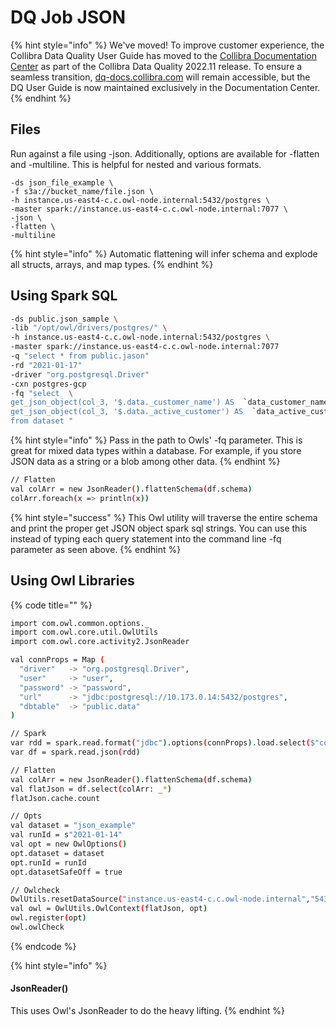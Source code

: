 # DQ Job JSON

{% hint style="info" %}
We've moved! To improve customer experience, the Collibra Data Quality User Guide has moved to the [Collibra Documentation Center](https://productresources.collibra.com/docs/collibra/latest/Content/DataQuality/DQApis/DQ%20Job%20JSON.htm) as part of the Collibra Data Quality 2022.11 release. To ensure a seamless transition, [dq-docs.collibra.com](http://dq-docs.collibra.com/) will remain accessible, but the DQ User Guide is now maintained exclusively in the Documentation Center.
{% endhint %}

## Files

Run against a file using -json. Additionally, options are available for -flatten and -multiline. This is helpful for nested and various formats.

```
-ds json_file_example \
-f s3a://bucket_name/file.json \
-h instance.us-east4-c.c.owl-node.internal:5432/postgres \
-master spark://instance.us-east4-c.c.owl-node.internal:7077 \
-json \
-flatten \
-multiline 
```

{% hint style="info" %}
Automatic flattening will infer schema and explode all structs, arrays, and map types.
{% endhint %}

## Using Spark SQL

```bash
-ds public.json_sample \ 
-lib "/opt/owl/drivers/postgres/" \
-h instance.us-east4-c.c.owl-node.internal:5432/postgres \
-master spark://instance.us-east4-c.c.owl-node.internal:7077 
-q "select * from public.jason" 
-rd "2021-01-17" 
-driver "org.postgresql.Driver" 
-cxn postgres-gcp 
-fq "select  \
get_json_object(col_3, '$.data._customer_name') AS  `data_customer_name` , \
get_json_object(col_3, '$.data._active_customer') AS  `data_active_customer` , \
from dataset "  
```

{% hint style="info" %}
Pass in the path to Owls' -fq parameter. This is great for mixed data types within a database. For example, if you store JSON data as a string or a blob among other data.
{% endhint %}

```bash
// Flatten
val colArr = new JsonReader().flattenSchema(df.schema)
colArr.foreach(x => println(x))
```

{% hint style="success" %}
This Owl utility will traverse the entire schema and print the proper get JSON object spark sql strings. You can use this instead of typing each query statement into the command line -fq parameter as seen above.
{% endhint %}

## Using Owl Libraries

{% code title="" %}
```bash
import com.owl.common.options._
import com.owl.core.util.OwlUtils
import com.owl.core.activity2.JsonReader

val connProps = Map (
  "driver"   -> "org.postgresql.Driver",
  "user"     -> "user",
  "password" -> "password",
  "url"      -> "jdbc:postgresql://10.173.0.14:5432/postgres",
  "dbtable"  -> "public.data"
)

// Spark 
var rdd = spark.read.format("jdbc").options(connProps).load.select($"col_name").map(x=>x.toString()).rdd
var df = spark.read.json(rdd)

// Flatten
val colArr = new JsonReader().flattenSchema(df.schema)
val flatJson = df.select(colArr: _*)
flatJson.cache.count

// Opts
val dataset = "json_example"
val runId = s"2021-01-14"
val opt = new OwlOptions()
opt.dataset = dataset
opt.runId = runId
opt.datasetSafeOff = true

// Owlcheck
OwlUtils.resetDataSource("instance.us-east4-c.c.owl-node.internal","5432/postgres","user","pass", spark)
val owl = OwlUtils.OwlContext(flatJson, opt)
owl.register(opt)
owl.owlCheck
```
{% endcode %}

{% hint style="info" %}
#### JsonReader()

This uses Owl's JsonReader to do the heavy lifting.
{% endhint %}
